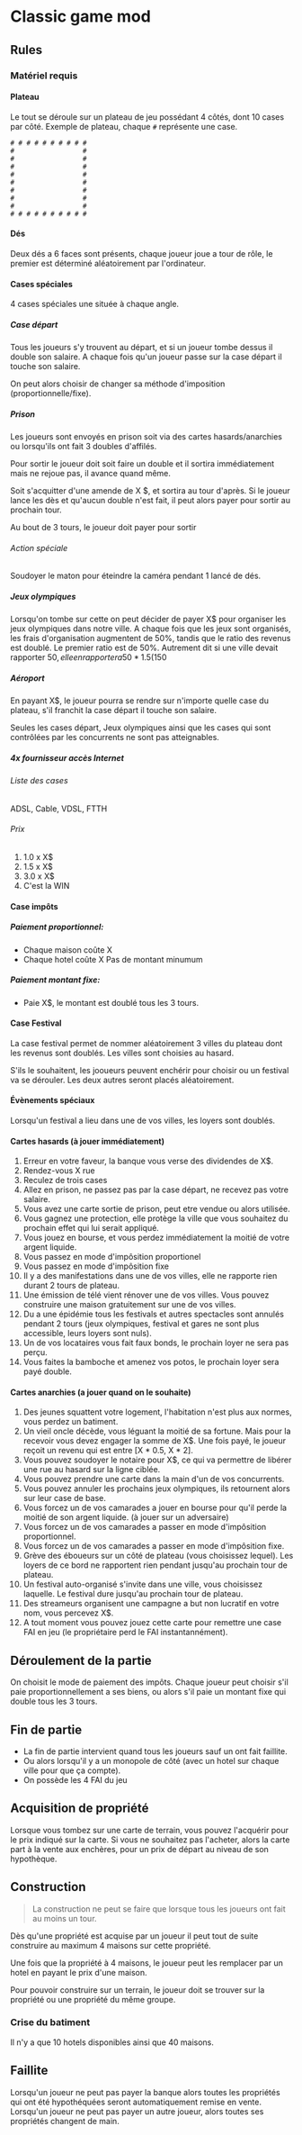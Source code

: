 # Classic game mod

## Rules

### Matériel requis

#### Plateau
Le tout se déroule sur un plateau de jeu possédant 4 côtés, dont 10 cases par côté.
Exemple de plateau, chaque `#` représente une case.
```
# # # # # # # # # #
#                 #
#                 #
#                 #
#                 #
#                 #
#                 #
#                 #
#                 #
# # # # # # # # # #
```

#### Dés
Deux dés a 6 faces sont présents, chaque joueur joue a tour de rôle, le premier est déterminé aléatoirement par l'ordinateur.

#### Cases spéciales
4 cases spéciales une située à chaque angle.

##### Case départ
Tous les joueurs s'y trouvent au départ, et si un joueur tombe dessus il double son salaire. A chaque fois qu'un joueur passe sur la case départ il touche son salaire.

On peut alors choisir de changer sa méthode d'imposition (proportionnelle/fixe).

##### Prison
Les joueurs sont envoyés en prison soit via des cartes hasards/anarchies ou lorsqu'ils ont fait 3 doubles d'affilés.

Pour sortir le joueur doit soit faire un double et il sortira immédiatement mais ne rejoue pas, il avance quand même.

Soit s'acquitter d'une amende de X $, et sortira au tour d'après. Si le joueur lance les dès et qu'aucun double n'est fait, il peut alors payer pour sortir au prochain tour.

Au bout de 3 tours, le joueur doit payer pour sortir

###### Action spéciale
Soudoyer le maton pour éteindre la caméra pendant 1 lancé de dés.

##### Jeux olympiques
Lorsqu'on tombe sur cette on peut décider de payer X$ pour organiser les jeux olympiques dans notre ville. A chaque fois que les jeux sont organisés, les frais d'organisation augmentent de 50%, tandis que le ratio des revenus est doublé. Le premier ratio est de 50%. Autrement dit si une ville devait rapporter 50$, elle en rapportera 50 * 1.5 (150%) = 75$

##### Aéroport
En payant X$, le joueur pourra se rendre sur n'importe quelle case du plateau, s'il franchit la case départ il touche son salaire.

Seules les cases départ, Jeux olympiques ainsi que les cases qui sont contrôlées par les concurrents ne sont pas atteignables.

##### 4x fournisseur accès Internet
###### Liste des cases
ADSL, Cable, VDSL, FTTH

###### Prix
1. 1.0 x X$
2. 1.5 x X$
3. 3.0 x X$
4. C'est la WIN

#### Case impôts
##### Paiement proportionnel:
- Chaque maison coûte X
- Chaque hotel coûte X
Pas de montant minumum

##### Paiement montant fixe:
- Paie X$, le montant est doublé tous les 3 tours.

#### Case Festival
La case festival permet de nommer aléatoirement 3 villes du plateau dont les revenus sont doublés. Les villes sont choisies au hasard.

S'ils le souhaitent, les jooueurs peuvent enchérir pour choisir ou un festival va se dérouler. Les deux autres seront placés aléatoirement.

#### Évènements spéciaux
Lorsqu'un festival a lieu dans une de vos villes, les loyers sont doublés.

#### Cartes hasards (à jouer immédiatement)
1. Erreur en votre faveur, la banque vous verse des dividendes de X$.
2. Rendez-vous X rue
3. Reculez de trois cases
4. Allez en prison, ne passez pas par la case départ, ne recevez pas votre salaire.
5. Vous avez une carte sortie de prison, peut etre vendue ou alors utilisée.
6. Vous gagnez une protection, elle protège la ville que vous souhaitez du prochain effet qui lui serait appliqué.
7. Vous jouez en bourse, et vous perdez immédiatement la moitié de votre argent liquide.
8. Vous passez en mode d'impôsition proportionel
9. Vous passez en mode d'impôsition fixe
10. Il y a des manifestations dans une de vos villes, elle ne rapporte rien durant 2 tours de plateau.
11. Une émission de télé vient rénover une de vos villes. Vous pouvez construire une maison gratuitement sur une de vos villes.
12. Du a une épidémie tous les festivals et autres spectacles sont annulés pendant 2 tours (jeux olympiques, festival et gares ne sont plus accessible, leurs loyers sont nuls).
13. Un de vos locataires vous fait faux bonds, le prochain loyer ne sera pas perçu.
14. Vous faites la bamboche et amenez vos potos, le prochain loyer sera payé double.

#### Cartes anarchies (a jouer quand on le souhaite)
1. Des jeunes squattent votre logement, l'habitation n'est plus aux normes, vous perdez un batiment.
2. Un vieil oncle décède, vous léguant la moitié de sa fortune. Mais pour la recevoir vous devez engager la somme de X$. Une fois payé, le joueur reçoit un revenu qui est entre [X * 0.5, X * 2].
3. Vous pouvez soudoyer le notaire pour X$, ce qui va permettre de libérer une rue au hasard sur la ligne ciblée.
4. Vous pouvez prendre une carte dans la main d'un de vos concurrents.
5. Vous pouvez annuler les prochains jeux olympiques, ils retournent alors sur leur case de base.
6. Vous forcez un de vos camarades a jouer en bourse pour qu'il perde la moitié de son argent liquide. (à jouer sur un adversaire)
7. Vous forcez un de vos camarades a passer en mode d'impôsition proportionnel.
8. Vous forcez un de vos camarades a passer en mode d'impôsition fixe.
9. Grève des éboueurs sur un côté de plateau (vous choisissez lequel). Les loyers de ce bord ne rapportent rien pendant jusqu'au prochain tour de plateau.
10. Un festival auto-organisé s'invite dans une ville, vous choisissez laquelle. Le festival dure jusqu'au prochain tour de plateau.
11. Des streameurs organisent une campagne a but non lucratif en votre nom, vous percevez X$.
12. A tout moment vous pouvez jouez cette carte pour remettre une case FAI en jeu (le propriétaire perd le FAI instantannément).

## Déroulement de la partie
On choisit le mode de paiement des impôts. Chaque joueur peut choisir s'il paie proportionnellement a ses biens, ou alors s'il paie un montant fixe qui double tous les 3 tours.

## Fin de partie
- La fin de partie intervient quand tous les joueurs sauf un ont fait faillite.
- Ou alors lorsqu'il y a un monopole de côté (avec un hotel sur chaque ville pour que ça compte).
- On possède les 4 FAI du jeu

## Acquisition de propriété
Lorsque vous tombez sur une carte de terrain, vous pouvez l'acquérir pour le prix indiqué sur la carte. Si vous ne souhaitez pas l'acheter, alors la carte part à la vente aux enchères, pour un prix de départ au niveau de son hypothèque.

## Construction
> La construction ne peut se faire que lorsque tous les joueurs ont fait au moins un tour.

Dès qu'une propriété est acquise par un joueur il peut tout de suite construire au maximum 4 maisons sur cette propriété.

Une fois que la propriété à 4 maisons, le joueur peut les remplacer par un hotel en payant le prix d'une maison.

Pour pouvoir construire sur un terrain, le joueur doit se trouver sur la propriété ou une propriété du même groupe.

### Crise du batiment
Il n'y a que 10 hotels disponibles ainsi que 40 maisons.

## Faillite
Lorsqu'un joueur ne peut pas payer la banque alors toutes les propriétés qui ont été hypothéquées seront automatiquement remise en vente.
Lorsqu'un joueur ne peut pas payer un autre joueur, alors toutes ses propriétés changent de main.
